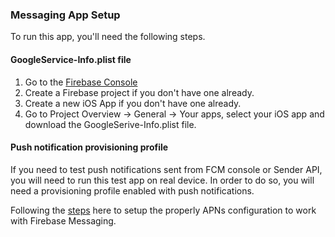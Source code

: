 ### Messaging App Setup

To run this app, you'll need the following steps.

#### GoogleService-Info.plist file

1. Go to the [Firebase Console](https://console.firebase.google.com/)
2. Create a Firebase project if you don't have one already.
3. Create a new iOS App if you don't have one already.
4. Go to Project Overview -> General -> Your apps, select your iOS app and download the GoogleSerive-Info.plist file.


#### Push notification provisioning profile

If you need to test push notifications sent from FCM console or Sender API, you will need to run this test app on real device. In order to do so, you will need a provisioning profile enabled with push notifications.

Following the [steps](https://firebase.google.com/docs/cloud-messaging/ios/certs) here to setup the properly APNs configuration to work with Firebase Messaging.

